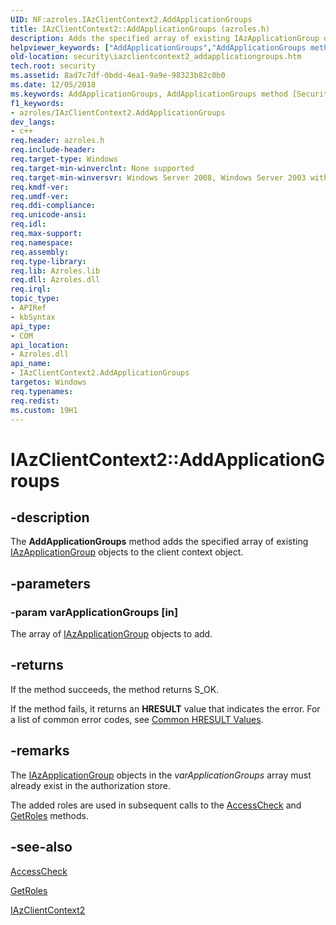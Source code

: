 ```yaml
---
UID: NF:azroles.IAzClientContext2.AddApplicationGroups
title: IAzClientContext2::AddApplicationGroups (azroles.h)
description: Adds the specified array of existing IAzApplicationGroup objects to the client context object.
helpviewer_keywords: ["AddApplicationGroups","AddApplicationGroups method [Security]","AddApplicationGroups method [Security]","IAzClientContext2 interface","IAzClientContext2 interface [Security]","AddApplicationGroups method","IAzClientContext2.AddApplicationGroups","IAzClientContext2::AddApplicationGroups","azroles/IAzClientContext2::AddApplicationGroups","security.iazclientcontext2_addapplicationgroups"]
old-location: security\iazclientcontext2_addapplicationgroups.htm
tech.root: security
ms.assetid: 8ad7c7df-0bdd-4ea1-9a9e-98323b82c0b0
ms.date: 12/05/2018
ms.keywords: AddApplicationGroups, AddApplicationGroups method [Security], AddApplicationGroups method [Security],IAzClientContext2 interface, IAzClientContext2 interface [Security],AddApplicationGroups method, IAzClientContext2.AddApplicationGroups, IAzClientContext2::AddApplicationGroups, azroles/IAzClientContext2::AddApplicationGroups, security.iazclientcontext2_addapplicationgroups
f1_keywords:
- azroles/IAzClientContext2.AddApplicationGroups
dev_langs:
- c++
req.header: azroles.h
req.include-header: 
req.target-type: Windows
req.target-min-winverclnt: None supported
req.target-min-winversvr: Windows Server 2008, Windows Server 2003 with SP1 [desktop apps only]
req.kmdf-ver: 
req.umdf-ver: 
req.ddi-compliance: 
req.unicode-ansi: 
req.idl: 
req.max-support: 
req.namespace: 
req.assembly: 
req.type-library: 
req.lib: Azroles.lib
req.dll: Azroles.dll
req.irql: 
topic_type:
- APIRef
- kbSyntax
api_type:
- COM
api_location:
- Azroles.dll
api_name:
- IAzClientContext2.AddApplicationGroups
targetos: Windows
req.typenames: 
req.redist: 
ms.custom: 19H1
---
```


# IAzClientContext2::AddApplicationGroups


## -description


The <b>AddApplicationGroups</b> method adds the specified array of existing <a href="https://docs.microsoft.com/windows/desktop/api/azroles/nn-azroles-iazapplicationgroup">IAzApplicationGroup</a> objects to the client context object.


## -parameters




### -param varApplicationGroups [in]

The array of <a href="https://docs.microsoft.com/windows/desktop/api/azroles/nn-azroles-iazapplicationgroup">IAzApplicationGroup</a> objects to add.


## -returns



 If the method succeeds, the method returns S_OK.

If the method fails, it returns an <b>HRESULT</b> value that indicates the error. For a list of common error codes, see <a href="https://docs.microsoft.com/windows/desktop/SecCrypto/common-hresult-values">Common HRESULT Values</a>.




## -remarks



The <a href="https://docs.microsoft.com/windows/desktop/api/azroles/nn-azroles-iazapplicationgroup">IAzApplicationGroup</a> objects in the <i>varApplicationGroups</i> array must already exist in the authorization store.

The added roles are used in subsequent calls to the <a href="https://docs.microsoft.com/windows/desktop/api/azroles/nf-azroles-iazclientcontext-accesscheck">AccessCheck</a> and <a href="https://docs.microsoft.com/windows/desktop/api/azroles/nf-azroles-iazclientcontext-getroles">GetRoles</a> methods.




## -see-also




<a href="https://docs.microsoft.com/windows/desktop/api/azroles/nf-azroles-iazclientcontext-accesscheck">AccessCheck</a>



<a href="https://docs.microsoft.com/windows/desktop/api/azroles/nf-azroles-iazclientcontext-getroles">GetRoles</a>



<a href="https://docs.microsoft.com/windows/desktop/api/azroles/nn-azroles-iazclientcontext2">IAzClientContext2</a>
 

 

